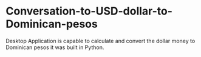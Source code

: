 # Conversation-to-USD-dollar-to-Dominican-pesos
Desktop Application is capable to calculate and convert the dollar money to Dominican pesos it was built in Python.
